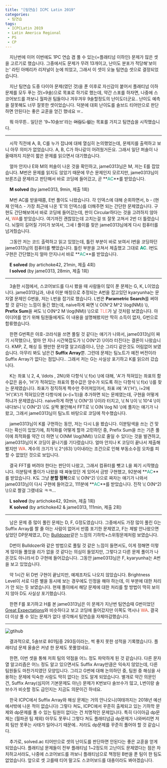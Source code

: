 ```yaml
---
title: "[팀연습] ICPC Latin 2019"
categories:
 - 팀연습
tags:
 - ICPCLatin 2019
 - Latin America Regional
 - PS
 - CP
---
```


　지난번에 이어 이번에도 1PC 연습 겸 풀 수 있는(=플래티넘 이하인) 문제가 많은 셋을 고르기로 했습니다. 그중에서도 문제가 무려 13개이고, 난이도 분포가 적당해'보이는' 라틴 아메리카 리저널이 눈에 띄었고, 그래서 이 셋이 오늘 팀연습 셋으로 결정되었습니다.

　지난 팀연습 도중 다이아 문제(였던 것)을 푼 이후로 자신감이 붙어서 플래티넘 이하 문제를 모두 푸는 것(=9솔)으로 목표로 하기로 했는데, 약간 스포를 하자면, 나중에 스코어보드를 까보니 월파권 팀들이나 겨우겨우 9솔할정도의 난이도더군요.. 난이도 예측을 잘못해도 너무 잘못한 셋이었습니다. 덕분에 대회 난이도를 솔브드 티어만으로 판단하면 안된다는 좋은 교훈을 얻긴 했네요 ㅠ..

　뭐 아무튼.. 일단은 '9~10솔브'라는 ~~어림도 없는~~ 목표를 가지고 팀연습을 시작했습니다.
<hr/>

　시작 직전에 A, B, C를 누가 잡냐에 대헤 열심히 논의했었는데, 문제지를 출력하고 보니 아무 의미가 없었습니다. A, B, C가 하나같이 어려웠거든요. 그래서 일단 퍼솔이 나올때까지 지문이 짧은 문제를 읽으면서 대기했습니다.

　얼마 안지나 E와 M의 퍼솔이 나온 것을 확인하고, jame0313님은 M, 저는 E를 잡았습니다. M번은 문제를 읽지도 않았기 때문에 무슨 문제인지 모르지만, jame0313님이 브론즈급 문제라고 판단해서 바로 코딩에 들어갔고, 곧 **<font color='#009874'>AC</font>**를 받았습니다.

　**M solved** (by jame0313, 9min, 제출 1회)

　M번 AC를 받을때쯤, E번 풀이도 나왔습니다. 각 인덱스에 대해 순회하면서, b - (현재 인덱스 - 가장 최근에 나온 'E'의 인덱스)를 더해주면 되는 간단한 문제였습니다. 구현도 간단해보여서 바로 코딩에 들어갔는데, 판이 Circular하다는 것을 고려하지 않아서, <font color='#dd4124'>WA</font>를 받았습니다. 여기까진 괜찮았는데 고치는걸 또 잘못 고쳐서 2번 더 틀렸습니다. 뇌절이 길어질 기미가 보여서, 그새 I 풀이를 찾은 jame0313님에게 다시 컴퓨터를 넘겨줬습니다.

　그동안 저는 코드 출력하고 읽고 있었는데, 틀린 부분이 바로 보여서 I번을 코딩하던 jame0313님의 컴퓨터를 뺏었습니다. 틀린 부분을 고쳐서 제출했고 그대로 **<font color='#009874'>AC</font>**. I번도 구현은 간단했는지 얼마 안지나서 바로 **<font color='#009874'>AC</font>**를 받았습니다.

　**E solved** (by artichoke42, 21min, 제출 4회)  
　**I solved** (by jame0313, 28min, 제출 1회)
<hr/>

　3솔한 시점에서, 스코어보드를 다시 봤을 때 사람들이 많이 푼 문제는 G, K, L이었습니다. jame0313님과, 내내 이분 매칭으로 추정되는 A번을 잡고있던 kyaryunha는 문자열 문제인 G번을, 저는 L번을 잡기로 했습니다. L번은 **Parametric Search**를 써야 할 것 같다는 느낌이 들긴 했는데, naive하게 짜면 \\( O(N^2 M^2 \log(NM)) \\), **Prefix Sum**을 써도 \\( O(N^2 M \log(NM)) \\)으로 <font color='fa7268'>TLE</font>가 날 것처럼 보였습니다. 아이디어를 얻기 위해 팀원들에게도 이 내용을 설명해봤지만 딱히 소득이 없자, G번으로 합류했습니다.

　한편 G번쪽은 아호-코라식을 쓰면 풀릴 것 같다는 얘기가 나와서, jame0313님이 짜기 시작했으나, 얼마 안 지나 시간복잡도가 \\( O(N^2) \\)이라 터진다는 결론이 나왔습니다. KMP, Z, 해싱 등 웬만한 문자열 알고리즘이나, 단순 그리디 같은것도 어림없어 보였습니다. 아무리 봐도 남은건 **Suffix Array**뿐. 그런데 문제는 팀노트가 예전 버전이라 Suffix Array가 없다는 점입니다.. 그래서 저는 G는 사실상 포기하고 K를 읽으러 갔습니다.

　K는 좌표 \\( 2, 4, \ldots , 2N\\)와 다항식 \\( f(x) \\)에 대해, 'A'가 적혀있는 좌표의 함수값은 음수, 'H'가 적혀있는 좌표의 함수값은 양수가 되도록 하는 다항식 \\( f(x) \\)를 찾는 문제였습니다. 좌표가 정직하게 짝수만 주어져있어서, 좌표 i에 'A'('H'), i+2에 'H'('A')가 적혀있으면 다항식에 (x-(i+1))을 추가하면 되는 문제였는데, 구현을 어떻게 하냐가 문제였습니다. naive하게 하면 \\( O(N^3) \\)이라 터지고, \\( N \\)이 \\( 10^4 \\)이내다보니 \\( O(N^2) \\)도 살짝 불안해서 FFT로 \\( O(N \log N) \\)에 풀자는 얘기가 나왔고, 그래서 jame0313님이 팀노트 바탕으로 코딩에 착수했습니다.

　jame0313님이 K를 구현하는 동안, 저는 다시 L을 봤습니다. 이분탐색을 쓰는 건 맞다는 확신이 있었기에, 최적화를 어떻게 할까 고민하던 중, Prefix Sum을 쓰는 기존 풀이에 최적화를 약간 더 하면 \\( O(NM \log(NM)) \\)으로 줄일 수 있다는 것을 발견하고, jame0313님이 K 코딩이 끝나기를 기다렸습니다. 얼마 안지나 K 코딩이 끝나서 제출해봤지만 <font color='#dd4124'>WA</font>. 계수의 크기가 \\( 2^{63} \\)이내라는 조건으로 인해 부동소수점 오차를 피할 수 없었던 것으로 보입니다.

　결국 FFT를 버려야 한다는 판단이 나왔고, 그래서 컴퓨터를 뺏고 L을 짜기 시작했습니다. 이분탐색 풀이가 나왔을 때 짜놓았던 게 있어서 금방 구현했고, 92분에 **<font color='#009874'>AC</font>**를 받았습니다. K도 그냥 **분할 정복**으로 \\( O(N^2) \\)으로 짜자는 얘기가 나와서 jame0313님이 다시 구현에 들어갔고, 111분에 **<font color='#009874'>AC</font>**를 받았습니다. 진작 \\( O(N^2) \\)으로 짤걸 그랬네요 ㅋㅋ...

　**L solved** (by artichoke42, 92min, 제출 1회)  
　**K solved** (by artichoke42 & jame0313, 111min, 제출 2회)
<hr/>

　남은 문제 중 많이 풀린 문제는 D, F, G정도였습니다. 그중에서도 가장 많이 풀린 G는 Suffix Array를 짤 줄 아는 사람이 없어서 반쯤 포기한 문제였고, F는 제발 안나왔으면 싶었던 DP문제였고, D는 [Bulldozer](https://www.acmicpc.net/problem/16783)같은 느낌의 기하학+스위핑문제처럼 보였습니다.

　D번이 Bulldozer와 같은 방법으로 풀릴 것 같은 느낌이 들면서도, 이게 정해면 이렇게 많이들 풀었을 리가 없을 것 같다는 의심이 들었지만, 그렇다고 다른 문제 풀이가 나온것도 아니라서 D 구현에 들어갔습니다. 그동안 jame0313님은 F, kyaryunha는 A번을 보고 있었습니다.

　약 1시간 뒤 D번 구현이 끝났지만, 예제조차도 나오지 않았습니다. Brightness Level이 서로 다른 별을 동시에 보는 경우에도 인정을 해야 하는데, 이 부분에 대한 처리가 안 되는 듯 보였습니다. 현재 풀이에서 해당 문제에 대한 처리를 할 방법이 딱히 보이지 않아 D도 사실상 포기했습니다.

　한편 F를 포기하고 H를 본 jame0313님은 이 문제가 지난번 팀연습때 G번이었던 [Great Expectations](https://www.acmicpc.net/problem/21343)와 비슷하다고 보고 코딩에 들어갔지만 이쪽도 역시나 <font color='#dd4124'>WA</font>. 결국 더 이상 풀 수 있는 문제가 없다 생각해서 팀연습을 자체마감했습니다.
<hr/>

![gtihub](https://user-images.githubusercontent.com/51073213/135016536-2a87cc72-ea11-452f-b4e1-8eddd626cdfb.png)

　결과적으로, 5솔브로 801팀중 293등이라는, 썩 좋지 못한 성적을 기록했습니다. 플래티넘 문제 올솔은 커녕 한 문제도 못풀었네요..

　한편, 이번 셋을 통해 저희 팀의 약점을 어느 정도 파악하게 된 것 같습니다. 다른 문자열 알고리즘은 어느 정도 알고 있으면서도 Suffix Array만큼은 익숙지 않았는데, 다른 팀원들도 마찬가지였던 모양입니다. 그리고 G번에 대해 논의하던 중, 팀원 중 해싱을 사용하는 문제에 익숙한 사람도 딱히 없다는 것도 알게 되었습니다. 별개로 약간 의문인 건, Suffix Array(심지어 기본문제도 아닌) 문제가 K번보다 솔브수가 많고, L번이랑 솔브수가 비슷할 정도 급인지는 지금도 의문이긴 하네요.

　한국 ICPC에서 Suffix Array와 해싱 문제는 거의 안나오니(여태까지는 2018년 예선에서밖에 나온 적이 없습니다) 그렇다 쳐도, ICPC에서 꾸준히 출제되고 있는 기하학 문제와 dp문제를 풀 수 있는 팀원이 없다는 건 치명적인 문제입니다. 특히 다이아급 dp문제는 (월파권 팀 제외) 아무도 못푸니 그렇다 쳐도 플래티넘급 dp문제가 나와버리면 저희 팀만 못푸는 사태가 일어나기 때문에.. 저라도 dp문제를 꾸준히 풀어야 할 것 같습니다.

　추가로, solved.ac 티어만으로 셋의 난이도를 판단하면 안된다는 좋은 교훈을 얻게 되었습니다. 플래티넘 문제들이 전부 플래티넘 1~2정도의 고난이도 문제였다는 점은 차치하고서라도, 나중에 스코어보드를 까보니 플래티넘으로 책정된 B번을 푼 팀이 한 팀도 없었습니다. 앞으로 셋 고를때 티어 말고도 스코어보드를 대충이라도 봐야겠습니다.